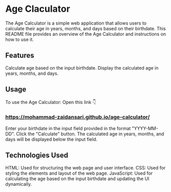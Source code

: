 # Age Claculator
The Age Calculator is a simple web application that allows users to calculate their age in years, months, and days based on their birthdate. This README file provides an overview of the Age Calculator and instructions on how to use it.

## Features
Calculate age based on the input birthdate.
Display the calculated age in years, months, and days.

## Usage
To use the Age Calculator:
Open this link 👇
### https://mohammad-zaidansari.github.io/age-calculator/
Enter your birthdate in the input field provided in the format "YYYY-MM-DD".
Click the "Calculate" button.
The calculated age in years, months, and days will be displayed below the input field.

## Technologies Used
HTML: Used for structuring the web page and user interface.
CSS: Used for styling the elements and layout of the web page.
JavaScript: Used for calculating the age based on the input birthdate and updating the UI dynamically.

